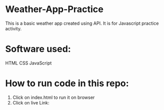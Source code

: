 # Weather-App-Practice
This is a basic weather app created using API.
It is for Javascript practice activity.
# Software used:
HTML
CSS
JavaScript
# How to run code in this repo:
1) Click on index.html to run it on browser
2) Click on live Link:
